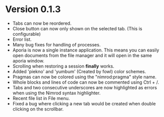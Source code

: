 Version 0.1.3
=============

* Tabs can now be reordered.
* Close button can now only shown on the selected tab. (This is configurable)
* Error list.
* Many bug fixes for handling of processes.
* Aporia is now a single instance application. This means you can easily
open documents from the file manager and it will open in the same aporia window.
* Scrolling when restoring a session **finally** works.
* Added 'piekno' and 'yumbum' (Created by fowl) color schemes.
* Pragmas can now be colored using the "nimrod:pragma" style name.
* Whole blocks and lines of code can now be commented using Ctrl + /.
* Tabs and two consecutive underscores are now highlighted as errors when using
the Nimrod syntax highlighter.
* Recent file list in File menu.
* Fixed a bug where clicking a new tab would be created when double clicking on 
  the scrollbar.